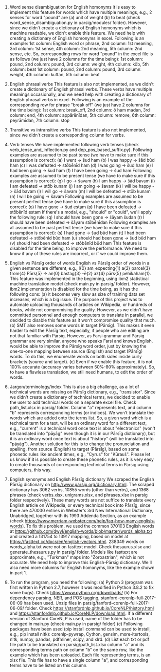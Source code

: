1. Word sense disambiguation for English homonyms
It is easy to implement this feature for words which have multiple meanings, e.g., 2 senses for word "pound" are (a) unit of weight (b) to beat (check word_sense_disambiguation.py in parsig/modules/ folder). However, since we didn't create a dictionary of English homonyms which is machine readable, we didn't enable this feature. We need help with creating a dictionary of English homonyms in excel. Following is an example: 1st column: English word or phrase, 2nd column: 1st meaning, 3rd column: 1st sense, 4th column: 2nd meaning, 5th column: 2nd sense, etc. So, corresponding rows for word "pound" in the excel file is as follows (we just have 2 columns for the time being): 
1st column: pound, 2nd column: pound, 3rd column: weight, 4th column: kōb, 5th column: beat
1st column: pound, 2nd column: pound, 3rd column: weight, 4th column: kuftan, 5th column: beat

2. English phrasal verbs
This feature is also not implemented, as we didn't create a dictionary of English phrasal verbs. These verbs have multiple meanings occasionally, and we need help with creating a dictionary of English phrasal verbs in excel. 
Following is an example of the corresponding row for phrase "break off" (we just have 2 columns for the time being): 
1st column: break_off, 2nd column: ō ham madan, 3rd column: end, 4th column: appārēnīdan, 5th column: remove, 6th column: peyrāmīdan, 7th column: stop

3. Transitive vs intransitive verbs 
This feature is also not implemented, since we didn't create a corresponding column for verbs. 

4. Verb tenses
We have implemented following verb tenses (check verb_tense_and_inflection.py and dep_pos_based_suffix.py). Following examples are assumed to be past tense (we have to make sure if this assumption is correct):
(a) I went -> šud ham
(b) I was happy -> šād būd ham
(c) I was defeated -> stōbēnīd ham
(d) I was going -> šud ham
(e) I had been going -> šud ham
(f) I have been going -> šud ham
Following examples are assumed to be present tense (we have to make sure if this assumption is correct):
(g) I go -> šavam
(h) I am happy -> šād bavam
(i) I am defeated -> stōb kunam
(j) I am going -> šavam
(k) I will be happy -> šād bavam
(l) I will go -> šavam
(m) I will be defeated -> stōb kunam
(n) I will be going -> šavam 
Following examples are assumed to be present perfect tense (we have to make sure if this assumption is correct):
(o) I have gone -> šud estam
(p) I have been defeated -> stōbēnīd estam 
If there's a modal, e.g., "should" or "could", we'll apply the following rule:
(q) I should have been gone -> šāyam šudan
(r) I should have been defeated -> šāyam stōbēnīdan
Following examples are all assumed to be past perfect tense (we have to make sure if this assumption is correct):
(s) I had gone -> šud būd ham
(t) I had been defeated -> stōbēnīd būd ham
(u) should had been gone -> šud būd ham
(v) should had been defeated -> stōbēnīd būd ham
This feature is disabled for the time being, to improve the performance. We need to know if any of these rules are incorrect, or if we could improve them.

5. English vs Pārsīg order of words
English vs Pārsīg order of words in a given sentence are different, e.g.,  I{0} am_expecting{1} a{2} parcel{3} from{4} Pārs{5} -> an{0} bastag{3} -ē{2} az{4} pārs{5} pehikaham{1}. This feature was implemented in the beginning, using ibm2 statistical machine translation model (check main.py in parsig/ folder). However, ibm2 implementation is disabled for the time being, as it has the following cons: (a) it becomes very slow as size of training data set increases, which is a big issue. The purpose of this project was to automate uploading thousands of articles on Wikipedia, or hundreds of books, while not compromising the quality. However, as we didn't have committed personnel and enough computers to translate in parallel, we decided to disable this feature as it won't compromise quality that much. (b) SMT also removes some words in target (Pārsīg). This makes it even harder to edit the Pārsīg text, especially, if people who are editing are not that familiar with Pārsīg. However, as Farsi grammar and Pārsīg grammar are very similar, anyone who speaks Farsi and knows English, would be able to improve the Pārsīg word order, just by knowing the one-to-one mapping between source (English) and target (Pārsīg) words. To do this, we enumerate words on both sides inside curly brackets (source and target). (c) Even if we enable this feature, it is not 100% accurate (accuracy varies between 50%-80% approximately). So, to have a flawless translation, we still need humans, to edit the order of words. 

6. Jargon/terminology/index
This is also a big challenge, as a lot of technical words are missing on Pārsīg dictionary, e.g., "transistor". Since we didn't create a dictionary of technical terms, we decided to enable the user to add technical words on a separate excel file. Check path_list.xlsx in parsig/ folder. Column "a" represents text, and column "b" represents corresponding terms (or indices). We won't translate the words which are added onto the terms list. So, a given word which is a technical term for a text, will be an ordinary word for a different text, e.g., "current" is a technical word once text is about "electronics" (won't be translated into "pāyāg" even though it is in our Pārsīg dictionary), but it is an ordinary word once text is about "history" (will be translated into "pāyāg"). Another solution for this is to change the pronunciation and spelling, from source (English) to target (Pārsīg), based on some phonetic rules like ancient times, e.g., "Cyrus" for "Kūrauš". Please let us know if it is possible to create these phonetic rules, as it is very easy to create thousands of corresponding technical terms in Pārsīg using computers, this way.

7. English synonyms and English Pārsīg dictionary
We scraped the English Pārsīg dictionary on http://www.parsig.org/dictionary.html. The scraped dictionary has 3062 verbs, 10855 words (other than verbs), and 1368 phrases (check verbs.xlsx, unigrams.xlsx, and phrases.xlsx in parsig folder respectively). These many words are not suffice to translate every English article on Wikipedia, or every technical book into Pārsīg, since there are 470000 entries in Webster's 3rd New International Dictionary, Unabridged, together with its 1993 Addenda Section, as an example (check https://www.merriam-webster.com/help/faq-how-many-english-words). To fix this problem, we used the common 370103 English words at https://github.com/dwyl/english-words/blob/master/words_alpha.txt and created a 131754 to 13917 mapping, based on model at https://fasttext.cc/docs/en/english-vectors.html. 238349 words on words_alpha.txt were not on fasttext model. Check thesaurus.xlsx and generate_thesaurus.py in parsig/ folder. Models like fasttext are approximate, e.g., "Turkman" maps into "Zoroastrian", which is not accurate. We need help to improve this English-Pārsīg dictionary. We'll also need more columns for English homonyms, like the example shown in part 1.

8. To run the program, you need the following:
(a) Python 3 (program was first written in Python 2.7, however it was modified in Python 3.8.2 to fix some bugs). Check https://www.python.org/downloads/
(b) For dependency parsing, NER, and POS tagging, stanford-corenlp-full-2017-06-09 has been used. Unzip files in parsig/tanford-corenlp-full-2017-06-09/ folder. Check https://stanfordnlp.github.io/CoreNLP/history.html and https://stanfordnlp.github.io/CoreNLP/download.html. If a different version of Stanford CoreNLP is used, name of the folder has to be changed in main.py (check main.py in parsig/ folder)
(c) Following packages have been used (pip install <name> command can be used to install, e.g., pip install nltk): corenlp-pywrap, Cython, gensim, more-itertools, nltk, numpy, pandas, pdfminer, scipy, and xlrd.
(d) List each txt or pdf file path to be translated on parsig/path_list.xlsx column "a" and its corresponding terms path on column "b" on the same row, like the example which has been uploaded. Each file representing terms, is an xlsx file. This file has to have a single column "a", and corresponding terms have to be listed on this column.
